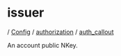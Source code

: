 # issuer

/ [Config](../../../index.md) / [authorization](../../index.md) / [auth_callout](../index.md) 

An account public NKey.

